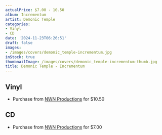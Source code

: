 ```yaml
---
actualPrice: $7.00 - 10.50
album: Incrementum
artist: Demonic Temple
categories:
- Vinyl
- CD
date: '2024-11-23T06:26:51'
draft: false
images:
- /images/covers/demonic_temple-incrementum.jpg
inStock: true
thumbnailImage: /images/covers/demonic_temple-incrementum-thumb.jpg
title: Demonic Temple - Incrementum
---
```


## Vinyl
* Purchase from [NWN Productions](http://shop.nwnprod.com/index.php?route=product/product&path=75&product_id=40381&sort=pd.name&order=ASC) for $10.50
## CD
* Purchase from [NWN Productions](http://shop.nwnprod.com/index.php?route=product/product&path=93&product_id=4364&sort=pd.name&order=ASC) for $7.00
